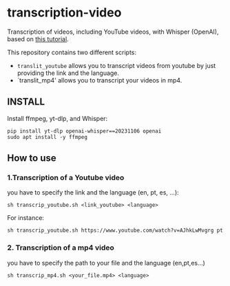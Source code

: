 # transcription-video

Transcription of videos, including YouTube videos, with Whisper (OpenAI), based on [this tutorial](https://colab.research.google.com/drive/18DOphWmaXtF9Xz591WQ6_Llyekb6k8I3?usp=sharing&s=03).

This repository contains two different scripts:

* `translit_youtube` allows you to transcript videos from youtube by just providing the link and the language.
* `translit_mp4' allows you to transcript your videos in mp4.


## INSTALL

Install ffmpeg,  yt-dlp, and Whisper:

```
pip install yt-dlp openai-whisper==20231106 openai
sudo apt install -y ffmpeg
```

## How to use

### 1.Transcription of a Youtube video

you have to specify the link and the language (en, pt, es, ...):

```
sh transcrip_youtube.sh <link_youtube> <language>
```

For instance:

```
sh transcrip_youtube.sh https://www.youtube.com/watch?v=AJhkLwMvgrg pt
```

### 2. Transcription of a mp4 video

you have to specify the path to your file and the language (en,pt,es...)
```
sh transcrip_mp4.sh <your_file.mp4> <language>
```



